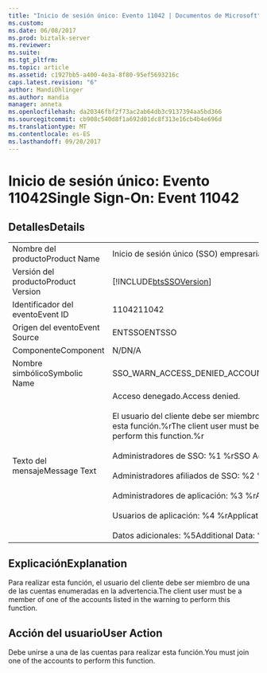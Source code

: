 ```yaml
---
title: "Inicio de sesión único: Evento 11042 | Documentos de Microsoft"
ms.custom: 
ms.date: 06/08/2017
ms.prod: biztalk-server
ms.reviewer: 
ms.suite: 
ms.tgt_pltfrm: 
ms.topic: article
ms.assetid: c1927bb5-a400-4e3a-8f80-95ef5693216c
caps.latest.revision: "6"
author: MandiOhlinger
ms.author: mandia
manager: anneta
ms.openlocfilehash: da20346fbf2f73ac2ab64db3c9137394aa5bd366
ms.sourcegitcommit: cb908c540d8f1a692d01dc8f313e16cb4b4e696d
ms.translationtype: MT
ms.contentlocale: es-ES
ms.lasthandoff: 09/20/2017
---
```

# <a name="single-sign-on-event-11042"></a><span data-ttu-id="85024-102">Inicio de sesión único: Evento 11042</span><span class="sxs-lookup"><span data-stu-id="85024-102">Single Sign-On: Event 11042</span></span>
## <a name="details"></a><span data-ttu-id="85024-103">Detalles</span><span class="sxs-lookup"><span data-stu-id="85024-103">Details</span></span>  
  
|||  
|-|-|  
|<span data-ttu-id="85024-104">Nombre del producto</span><span class="sxs-lookup"><span data-stu-id="85024-104">Product Name</span></span>|<span data-ttu-id="85024-105">Inicio de sesión único (SSO) empresarial</span><span class="sxs-lookup"><span data-stu-id="85024-105">Enterprise Single Sign-On</span></span>|  
|<span data-ttu-id="85024-106">Versión del producto</span><span class="sxs-lookup"><span data-stu-id="85024-106">Product Version</span></span>|[!INCLUDE[btsSSOVersion](../includes/btsssoversion-md.md)]|  
|<span data-ttu-id="85024-107">Identificador del evento</span><span class="sxs-lookup"><span data-stu-id="85024-107">Event ID</span></span>|<span data-ttu-id="85024-108">11042</span><span class="sxs-lookup"><span data-stu-id="85024-108">11042</span></span>|  
|<span data-ttu-id="85024-109">Origen del evento</span><span class="sxs-lookup"><span data-stu-id="85024-109">Event Source</span></span>|<span data-ttu-id="85024-110">ENTSSO</span><span class="sxs-lookup"><span data-stu-id="85024-110">ENTSSO</span></span>|  
|<span data-ttu-id="85024-111">Componente</span><span class="sxs-lookup"><span data-stu-id="85024-111">Component</span></span>|<span data-ttu-id="85024-112">N/D</span><span class="sxs-lookup"><span data-stu-id="85024-112">N/A</span></span>|  
|<span data-ttu-id="85024-113">Nombre simbólico</span><span class="sxs-lookup"><span data-stu-id="85024-113">Symbolic Name</span></span>|<span data-ttu-id="85024-114">SSO_WARN_ACCESS_DENIED_ACCOUNTS</span><span class="sxs-lookup"><span data-stu-id="85024-114">SSO_WARN_ACCESS_DENIED_ACCOUNTS</span></span>|  
|<span data-ttu-id="85024-115">Texto del mensaje</span><span class="sxs-lookup"><span data-stu-id="85024-115">Message Text</span></span>|<span data-ttu-id="85024-116">Acceso denegado.</span><span class="sxs-lookup"><span data-stu-id="85024-116">Access denied.</span></span><br /><br /> <span data-ttu-id="85024-117">El usuario del cliente debe ser miembro de una de las siguientes cuentas para realizar esta función.%r</span><span class="sxs-lookup"><span data-stu-id="85024-117">The client user must be a member of one of the following accounts to perform this function.%r</span></span><br /><br /> <span data-ttu-id="85024-118">Administradores de SSO: %1 %r</span><span class="sxs-lookup"><span data-stu-id="85024-118">SSO Administrators: %1%r</span></span><br /><br /> <span data-ttu-id="85024-119">Administradores afiliados de SSO: %2 %r</span><span class="sxs-lookup"><span data-stu-id="85024-119">SSO Affiliate Administrators: %2%r</span></span><br /><br /> <span data-ttu-id="85024-120">Administradores de aplicación: %3 %r</span><span class="sxs-lookup"><span data-stu-id="85024-120">Application Administrators: %3%r</span></span><br /><br /> <span data-ttu-id="85024-121">Usuarios de aplicación: %4 %r</span><span class="sxs-lookup"><span data-stu-id="85024-121">Application Users: %4%r</span></span><br /><br /> <span data-ttu-id="85024-122">Datos adicionales: %5</span><span class="sxs-lookup"><span data-stu-id="85024-122">Additional Data: %5</span></span>|  
  
## <a name="explanation"></a><span data-ttu-id="85024-123">Explicación</span><span class="sxs-lookup"><span data-stu-id="85024-123">Explanation</span></span>  
 <span data-ttu-id="85024-124">Para realizar esta función, el usuario del cliente debe ser miembro de una de las cuentas enumeradas en la advertencia.</span><span class="sxs-lookup"><span data-stu-id="85024-124">The client user must be a member of one of the accounts listed in the warning to perform this function.</span></span>  
  
## <a name="user-action"></a><span data-ttu-id="85024-125">Acción del usuario</span><span class="sxs-lookup"><span data-stu-id="85024-125">User Action</span></span>  
 <span data-ttu-id="85024-126">Debe unirse a una de las cuentas para realizar esta función.</span><span class="sxs-lookup"><span data-stu-id="85024-126">You must join one of the accounts to perform this function.</span></span>